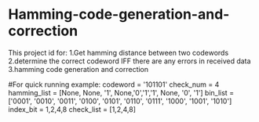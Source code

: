 # Hamming-code-generation-and-correction
This project id for:
1.Get hamming distance between two codewords
2.determine the correct codeword IFF there are any errors in received data
3.hamming code generation and correction

#For quick running example:
codeword = '101101'
check_num = 4
hamming_list = [None, None, '1', None,'0','1','1', None, '0', '1']
bin_list = ['0001', '0010', '0011', '0100', '0101', '0110', '0111', '1000', '1001', '1010']
index_bit = 1,2,4,8
check_list = [1,2,4,8]
